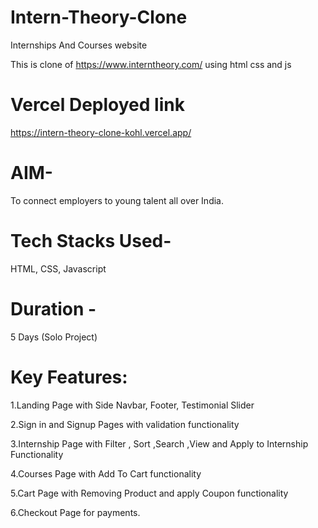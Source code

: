# Intern-Theory-Clone

 Internships And Courses website
 
This is clone of https://www.interntheory.com/ using html css and js

# Vercel Deployed link

https://intern-theory-clone-kohl.vercel.app/


# AIM- 

To connect  employers to young talent all over India.

# Tech Stacks Used-

HTML, CSS, Javascript

# Duration -

5 Days (Solo Project)

# Key Features:

1.Landing Page with Side Navbar, Footer, Testimonial Slider

2.Sign in and Signup Pages with validation functionality

3.Internship Page with Filter , Sort ,Search ,View and Apply to Internship Functionality

4.Courses Page with Add To Cart functionality

5.Cart Page with Removing Product and apply Coupon functionality

6.Checkout Page for payments.


